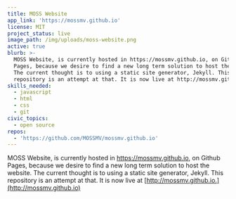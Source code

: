 ```yaml
---
title: MOSS Website
app_link: 'https://mossmv.github.io'
license: MIT
project_status: live
image_path: /img/uploads/moss-website.png
active: true
blurb: >-
  MOSS Website, is currently hosted in https://mossmv.github.io, on Github
  Pages, because we desire to find a new long term solution to host the website.
  The current thought is to using a static site generator, Jekyll. This
  repository is an attempt at that. It is now live at http://mossmv.github.io.
skills_needed:
  - javascript
  - html
  - css
  - git
civic_topics:
  - open source
repos:
  - 'https://github.com/MOSSMV/mossmv.github.io'
---
```

MOSS Website, is currently hosted in https://mossmv.github.io, on Github Pages, because we desire to find a new long term solution to host the website. The current thought is to using a static site generator, Jekyll. This repository is an attempt at that. It is now live at [http://mossmv.github.io.](http://mossmv.github.io)
